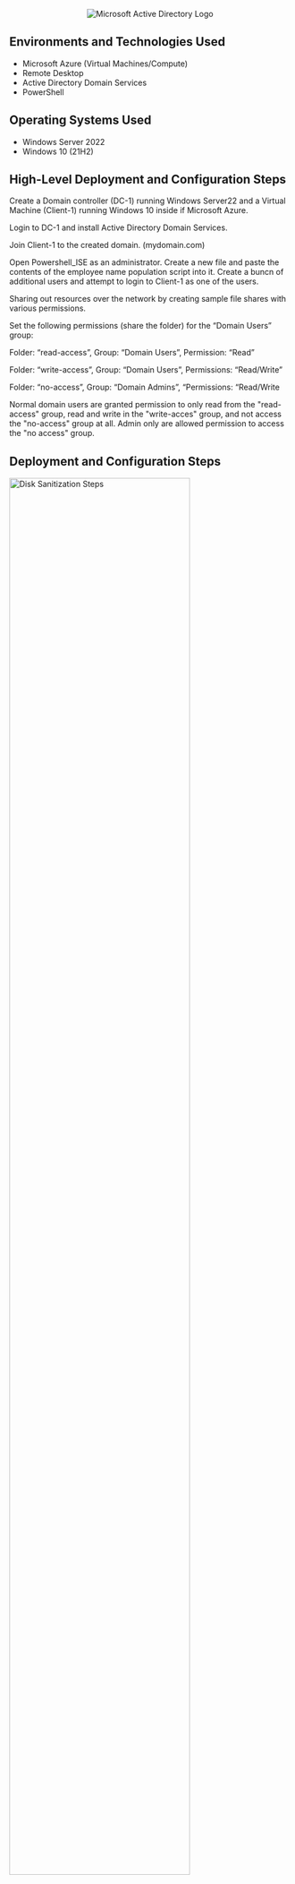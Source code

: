 <p align="center">
<img src="https://i.imgur.com/pU5A58S.png" alt="Microsoft Active Directory Logo"/>
</p>



<h2>Environments and Technologies Used</h2>

- Microsoft Azure (Virtual Machines/Compute)
- Remote Desktop
- Active Directory Domain Services
- PowerShell

<h2>Operating Systems Used </h2>

- Windows Server 2022
- Windows 10 (21H2)

<h2>High-Level Deployment and Configuration Steps</h2>

 Create a Domain controller (DC-1) running Windows Server22 and a Virtual Machine (Client-1) running Windows 10 inside if Microsoft Azure.
 
 Login to DC-1 and install Active Directory Domain Services.

 Join Client-1 to the created domain. (mydomain.com)

 Open Powershell_ISE as an administrator. Create a new file and paste the contents of the employee name population script into it. Create a buncn of additional users   and attempt to login to Client-1 as one of the users.
 
 Sharing out resources over the network by creating sample file shares with various permissions.

Set the following permissions (share the folder) for the “Domain Users” group:

Folder: “read-access”, Group: “Domain Users”, Permission: “Read”

Folder: “write-access”, Group: “Domain Users”, Permissions: “Read/Write”

Folder: “no-access”, Group: “Domain Admins”, “Permissions: “Read/Write

Normal domain users are granted permission to only read from the "read-access" group, read and write in the "write-acces" group, and not access the "no-access" group at all. Admin only are allowed permission to access the "no access" group.

<h2>Deployment and Configuration Steps</h2>

<p>
<img src="https://i.imgur.com/HBDt4Md.png" height="80%" width="80%" alt="Disk Sanitization Steps"/>
</p>
<p>
Created a domain controller named DC-1 and a virtual Machine named Client-1 inside of a Micrsoft Azure resource group.
</p>
<br />

<p>
<img src="https://i.imgur.com/yN3fIDd.png" height="80%" width="80%" alt="Disk Sanitization Steps"/>
</p>
<p>
 Install Active Directory Domain Services on Domain Controller DC-1.
</p>
<br />

<p>
<img src="https://i.imgur.com/rhP1rSn.png" height="80%" width="80%" alt="Disk Sanitization Steps"/>
</p>
<p>
Join Client-1 to the created domain name for the domain controller DC-1. (mydomain.com)
</p>
<br />

 
<p>
<img src="https://i.imgur.com/tNFMxRP.png" height="80%" width="80%" alt="Disk Sanitization Steps"/>
</p>
<p>
Open Powershell_ISE as an administrator.
</p>
<br />

<p>
<img src="https://i.imgur.com/4SHVgrG.png" height="80%" width="80%" alt="Disk Sanitization Steps"/>
</p>
<p>
Create a new file and paste the contents of the employee name population script into it. Create a buncn of additional users. 
</p>
<br />

<p>
<img src="https://i.imgur.com/rb4ieTw.png" height="80%" width="80%" alt="Disk Sanitization Steps"/>
</p>
<p>

</p>
<br />

<p>
<img src="https://i.imgur.com/EQXNfOj.png" height="80%" width="80%" alt="Disk Sanitization Steps"/>
</p>
<p>
 Attempt to login to Client-1 as one of the users. In this case, the user name chosen from the random list generated in Powershell_ISE in the previous section was Falojo.Kugori.
</p>
<br />

<p>
<img src="https://i.imgur.com/EQXNfOj.png" height="80%" width="80%" alt="Disk Sanitization Steps"/>
</p>
<p>
 Attempt to login to Client-1 as one of the users. In this case, the user name chosen from the random list generated in Powershell_ISE in the previous section was Falojo.Kugori.
</p>
<br />

<p>
<img src="https://i.imgur.com/EQXNfOj.png" height="80%" width="80%" alt="Disk Sanitization Steps"/>
</p>
<p>
 Attempt to login to Client-1 as one of the users. In this case, the user name chosen from the random list generated in Powershell_ISE in the previous section was Falojo.Kugori.
</p>
<br />

<p>
<img src="https://i.imgur.com/EQXNfOj.png" height="80%" width="80%" alt="Disk Sanitization Steps"/>
</p>
<p>
 Attempt to login to Client-1 as one of the users. In this case, the user name chosen from the random list generated in Powershell_ISE in the previous section was Falojo.Kugori.
</p>
<br />
